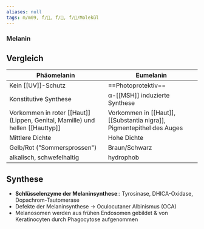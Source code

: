 ```yaml
---
aliases: null
tags: m/m09, f/🧴, f/🧪, f/🧪/Molekül
---
```

### Melanin


## Vergleich
| Phäomelanin                                        | Eumelanin                                                         |    
| -------------------------------------------------- | ----------------------------------------------------------------- | 
| Kein [[UV]]-Schutz                                 | ==Photoprotektiv==                                                |     
| Konstitutive Synthese                              | α-[[MSH]] induzierte Synthese                                     |     
| Vorkommen in roter [[Haut]] (Lippen, Genital, Mamille) und hellen [[Hauttyp]] | Vorkommen in [[Haut]], [[Substantia nigra]], Pigmentepithel des Auges |    
| Mittlere Dichte                                    | Hohe Dichte                                                       |    
| Gelb/Rot ("Sommersprossen")                                           | Braun/Schwarz                                                     |    
| alkalisch, schwefelhaltig                          | hydrophob                                                         |     

## Synthese
- **Schlüsselenzyme der Melaninsynthese**:: Tyrosinase, DHICA-Oxidase, Dopachrom-Tautomerase
- Defekte der Melaninsynthese → Oculocutaner Albinismus (OCA)
- Melanosomen werden aus frühen Endosomen gebildet & von Keratinocyten durch Phagocytose aufgenommen